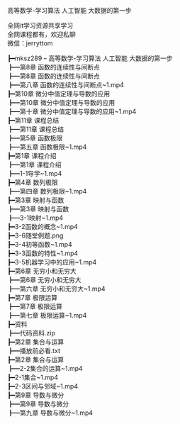 高等数学-学习算法 人工智能 大数据的第一步

全网it学习资源共享学习<br>全网课程都有，欢迎私聊<br>微信：jerryttom<br>

┣━mksz289 – 高等数学-学习算法 人工智能 大数据的第一步<br> ┣━第8章 函数的连续性与间断点<br> ┣━第8章 函数的连续性与间断点<br> ┣━第八章 函数的连续性与间断点~1.mp4<br> ┣━第10章 微分中值定理与导数的应用<br> ┣━第10章 微分中值定理与导数的应用<br> ┣━第十章 微分中值定理与导数的应用~1.mp4<br> ┣━第11章 课程总结<br> ┣━第11章 课程总结<br> ┣━第5章 函数极限<br> ┣━第五章 函数极限~1.mp4<br> ┣━第1章 课程介绍<br> ┣━第1章 课程介绍<br> ┣━1-1导学~1.mp4<br> ┣━第4章 数列极限<br> ┣━第四章 数列极限~1.mp4<br> ┣━第3章 映射与函数<br> ┣━第3章 映射与函数<br> ┣━3-1映射~1.mp4<br> ┣━3-2函数的概念~1.mp4<br> ┣━3-6随堂例题.png<br> ┣━3-4初等函数~1.mp4<br> ┣━3-3函数的特性~1.mp4<br> ┣━3-5机器学习中的应用~1.mp4<br> ┣━第6章 无穷小和无穷大<br> ┣━第6章 无穷小和无穷大<br> ┣━第六章 无穷小和无穷大~1.mp4<br> ┣━第7章 极限运算<br> ┣━第7章 极限运算<br> ┣━第七章 极限运算~1.mp4<br> ┣━资料<br> ┣━代码资料.zip<br> ┣━第2章 集合与运算<br> ┣━播放前必看.txt<br> ┣━第2章 集合与运算<br> ┣━2-2集合的运算~1.mp4<br> ┣━2-1集合~1.mp4<br> ┣━2-3区间与邻域~1.mp4<br> ┣━第9章 导数与微分<br> ┣━第9章 导数与微分<br> ┣━第九章 导数与微分~1.mp4